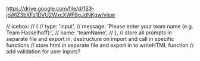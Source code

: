 https://drive.google.com/file/d/1S3-joWlZ3bXFz1DVU2WxcXWF9gJdNKgw/view


// icebox:
// {
//     type: 'input',
//     message: 'Please enter your team name (e.g. Team Hasselhoff):',
//     name: 'teamName',
// },
// store all prompts in separate file and export in, destructure on import and call in specific functions
// store html in separate file and export in to writeHTML function
// add validation for user inputs?